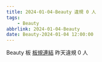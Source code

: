 ```yaml
---
title: 2024-01-04-Beauty 違規 0 人
tags:
    - Beauty
abbrlink: 2024-01-04-Beauty
date: Beauty-2024-01-04 12:00:00
---
```

Beauty 板 [板規連結](https://www.ptt.cc/bbs/Beauty/M.1630069980.A.84B.html)
昨天違規 0 人
